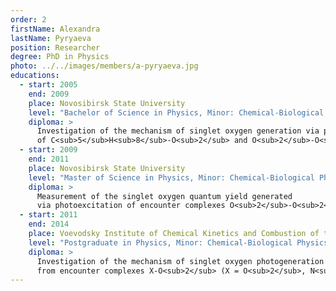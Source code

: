 ```yaml
---
order: 2
firstName: Alexandra
lastName: Pyryaeva
position: Researcher
degree: PhD in Physics
photo: ../../images/members/a-pyryaeva.jpg
educations:
  - start: 2005
    end: 2009
    place: Novosibirsk State University
    level: "Bachelor of Science in Physics, Minor: Chemical-Biological Physics"
    diploma: >
      Investigation of the mechanism of singlet oxygen generation via photoexcitation 
      of C<sub>5</sub>H<sub>8</sub>-O<sub>2</sub> and O<sub>2</sub>-O<sub>2</sub> Van der Waals complexes
  - start: 2009
    end: 2011
    place: Novosibirsk State University
    level: "Master of Science in Physics, Minor: Chemical-Biological Physics"
    diploma: >
      Measurement of the singlet oxygen quantum yield generated 
      via photoexcitation of encounter complexes O<sub>2</sub>-O<sub>2</sub> and N<sub>2</sub>-O<sub>2</sub>
  - start: 2011
    end: 2014
    place: Voevodsky Institute of Chemical Kinetics and Combustion of the Siberian Branch of the Russian Academy of Sciences
    level: "Postgraduate in Physics, Minor: Chemical-Biological Physics"
    diploma: >
      Investigation of the mechanism of singlet oxygen photogeneration 
      from encounter complexes X-O<sub>2</sub> (X = O<sub>2</sub>, N<sub>2</sub>, C<sub>5</sub>H<sub>8</sub>)
---
```


